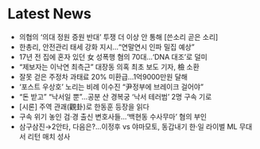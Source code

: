 # Latest News
-  의협의 ‘의대 정원 증원 반대’ 투쟁 더 이상 안 통해 [쓴소리 곧은 소리]
-  한총리, 안전관리 태세 강화 지시…“연말연시 인파 밀집 예상”
-  17년 전 집에 혼자 있던 女 성폭행 혐의 70대…‘DNA 대조’로 덜미
-  “제보자는 이낙연 최측근” 대장동 의혹 최초 보도 기자, 檢 소환
-  잘못 걷은 주정차 과태료 20% 미환급…1억9000만원 달해
-  ‘포스트 우상호’ 노리는 비례 이수진 “尹정부에 브레이크 걸어야”
-  “돈 받고” “낙서일 뿐”…공분 산 경복궁 ‘낙서 테러범’ 2명 구속 기로
-  [시론] 주역 관괘(觀卦)로 한동훈 등장을 읽다
-  구속 위기 놓인 검·경 출신 변호사들…‘백현동 수사무마’ 혐의 부인
-  삼구삼진→2안타, 다음은?...이정후 vs 야마모토, 동갑내기 한·일 라이벌 ML 무대서 리턴 매치 성사
